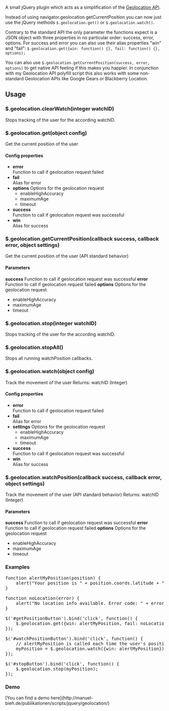 A small jQuery plugin which acts as a simplification of the [Geolocation API](http://dev.w3.org/geo/api/spec-source.html).

Instead of using navigator.geolocation.getCurrentPosition you can now just use the jQuery methods `$.geolocation.get()` or `$.geolocation.watch()`.

Contrary to the standard API the only parameter the functions expect is a JSON object with three properties in no particular order: success, error, options. For success and error you can also use their alias properties "win" and "fail": `$.geolocation.get({win: function() {}, fail: function() {}, options);`

You can also use `$.geolocation.getCurrentPosition(success, error, options)` to get native API feeling if this makes you happier. In conjunction with my Geolocation API polyfill script this also works with some non-standard Geolocation APIs like Google Gears or Blackberry Location.

## Usage

### $.geolocation.clearWatch(integer watchID)
Stops tracking of the user for the according watchID.

### $.geolocation.get(object config)
Get the current position of the user

#### Config properties

<ul>
	<li>
		<strong>error</strong><br />
		Function to call if geolocation request failed
	</li>
	<li>
		<strong>fail</strong><br />
		Alias for error
	</li>
	<li>
		<strong>options</strong>
		Options for the geolocation request
		<ul>
			<li>enableHighAccuracy</li>
			<li>maximumAge</li>
			<li>timeout</li>
		</ul>
	</li>
	<li>
		<strong>success</strong><br />
		Function to call if geolocation request was successful
	</li>
	<li>
		<strong>win</strong><br />
		Alias for success
	</li>
</ul>


### $.geolocation.getCurrentPosition(callback success, callback error, object settings)
Get the current position of the user (API standard behavior)

#### Parameters

<strong>success</strong> Function to call if geolocation request was successful
<strong>error</strong> Function to call if geolocation request failed
<strong>options</strong> Options for the geolocation request
<ul>
	<li>enableHighAccuracy</li>
	<li>maximumAge</li>
	<li>timeout</li>
</ul>

### $.geolocation.stop(integer watchID)

Stops tracking of the user for the according watchID.

### $.geolocation.stopAll()

Stops all running watchPosition callbacks.

### $.geolocation.watch(object config)

Track the movement of the user
Returns: watchID (Integer)

#### Config properties

<ul>
	<li>
		<strong>error</strong><br />
		Function to call if geolocation request failed
	</li>
	<li>
		<strong>fail</strong><br />
		Alias for error
	</li>
	<li>
		<strong>settings</strong>
		Options for the geolocation request
		<ul>
			<li>enableHighAccuracy</li>
			<li>maximumAge</li>
			<li>timeout</li>
		</ul>
	</li>
	<li>
		<strong>success</strong><br />
		Function to call if geolocation request was successful
	</li>
	<li>
		<strong>win</strong><br />
		Alias for success
	</li>
</ul>


### $.geolocation.watchPosition(callback success, callback error, object settings)

Track the movement of the user (API standard behavior)
Returns: watchID (Integer)

#### Parameters

<strong>success</strong> Function to call if geolocation request was successful
<strong>error</strong> Function to call if geolocation request failed
<strong>options</strong> Options for the geolocation request
<ul>
	<li>enableHighAccuracy</li>
	<li>maximumAge</li>
	<li>timeout</li>
</ul>


### Examples
<pre>function alertMyPosition(position) {
	alert("Your position is " + position.coords.latitude + ", " + position.coords.longitude);
}

function noLocation(error) {
	alert("No location info available. Error code: " + error.code);
}

$('#getPositionButton').bind('click', function() {
	$.geolocation.get({win: alertMyPosition, fail: noLocation});
});

$('#watchPositionButton').bind('click', function() {
	// alertMyPosition is called each time the user's position changes
	myPosition = $.geolocation.watch({win: alertMyPosition}); 
});

$('#stopButton').bind('click', function() {
	$.geolocation.stop(myPosition);
});</pre>

<h3>Demo</h3>
[You can find a demo here](http://manuel-bieh.de/publikationen/scripts/jquery/geolocation/)